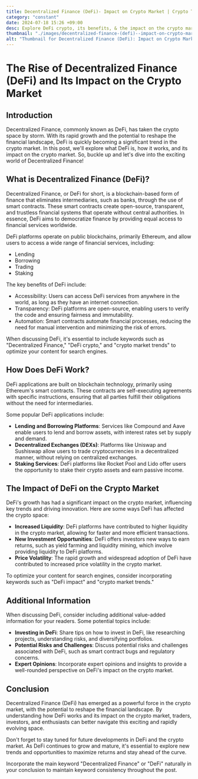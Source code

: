```yaml
---
title: Decentralized Finance (DeFi)- Impact on Crypto Market | Crypto Trends
category: "constant"
date: 2024-07-18 15:26 +09:00
desc: Explore DeFi crypto, its benefits, & the impact on the crypto market. Stay updated with DeFi trends, investment tips, & challenges. Click to learn!
thumbnail: "./images/decentralized-finance-(defi)--impact-on-crypto-market-|-crypto-trends.png"
alt: "Thumbnail for Decentralized Finance (DeFi): Impact on Crypto Market | Crypto Trends"
---
```


# The Rise of Decentralized Finance (DeFi) and Its Impact on the Crypto Market

## Introduction

Decentralized Finance, commonly known as DeFi, has taken the crypto space by storm. With its rapid growth and the potential to reshape the financial landscape, DeFi is quickly becoming a significant trend in the crypto market. In this post, we'll explore what DeFi is, how it works, and its impact on the crypto market. So, buckle up and let's dive into the exciting world of Decentralized Finance!

## What is Decentralized Finance (DeFi)?

Decentralized Finance, or DeFi for short, is a blockchain-based form of finance that eliminates intermediaries, such as banks, through the use of smart contracts. These smart contracts create open-source, transparent, and trustless financial systems that operate without central authorities. In essence, DeFi aims to democratize finance by providing equal access to financial services worldwide.

DeFi platforms operate on public blockchains, primarily Ethereum, and allow users to access a wide range of financial services, including:

- Lending
- Borrowing
- Trading
- Staking

The key benefits of DeFi include:

- Accessibility: Users can access DeFi services from anywhere in the world, as long as they have an internet connection.
- Transparency: DeFi platforms are open-source, enabling users to verify the code and ensuring fairness and immutability.
- Automation: Smart contracts automate financial processes, reducing the need for manual intervention and minimizing the risk of errors.

When discussing DeFi, it's essential to include keywords such as "Decentralized Finance," "DeFi crypto," and "crypto market trends" to optimize your content for search engines.

## How Does DeFi Work?

DeFi applications are built on blockchain technology, primarily using Ethereum's smart contracts. These contracts are self-executing agreements with specific instructions, ensuring that all parties fulfill their obligations without the need for intermediaries.

Some popular DeFi applications include:

- **Lending and Borrowing Platforms**: Services like Compound and Aave enable users to lend and borrow assets, with interest rates set by supply and demand.
- **Decentralized Exchanges (DEXs)**: Platforms like Uniswap and Sushiswap allow users to trade cryptocurrencies in a decentralized manner, without relying on centralized exchanges.
- **Staking Services**: DeFi platforms like Rocket Pool and Lido offer users the opportunity to stake their crypto assets and earn passive income.

## The Impact of DeFi on the Crypto Market

DeFi's growth has had a significant impact on the crypto market, influencing key trends and driving innovation. Here are some ways DeFi has affected the crypto space:

- **Increased Liquidity**: DeFi platforms have contributed to higher liquidity in the crypto market, allowing for faster and more efficient transactions.
- **New Investment Opportunities**: DeFi offers investors new ways to earn returns, such as yield farming and liquidity mining, which involve providing liquidity to DeFi platforms.
- **Price Volatility**: The rapid growth and widespread adoption of DeFi have contributed to increased price volatility in the crypto market.

To optimize your content for search engines, consider incorporating keywords such as "DeFi impact" and "crypto market trends."

## Additional Information

When discussing DeFi, consider including additional value-added information for your readers. Some potential topics include:

- **Investing in DeFi**: Share tips on how to invest in DeFi, like researching projects, understanding risks, and diversifying portfolios.
- **Potential Risks and Challenges**: Discuss potential risks and challenges associated with DeFi, such as smart contract bugs and regulatory concerns.
- **Expert Opinions**: Incorporate expert opinions and insights to provide a well-rounded perspective on DeFi's impact on the crypto market.

## Conclusion

Decentralized Finance (DeFi) has emerged as a powerful force in the crypto market, with the potential to reshape the financial landscape. By understanding how DeFi works and its impact on the crypto market, traders, investors, and enthusiasts can better navigate this exciting and rapidly evolving space.

Don't forget to stay tuned for future developments in DeFi and the crypto market. As DeFi continues to grow and mature, it's essential to explore new trends and opportunities to maximize returns and stay ahead of the curve.

Incorporate the main keyword "Decentralized Finance" or "DeFi" naturally in your conclusion to maintain keyword consistency throughout the post.